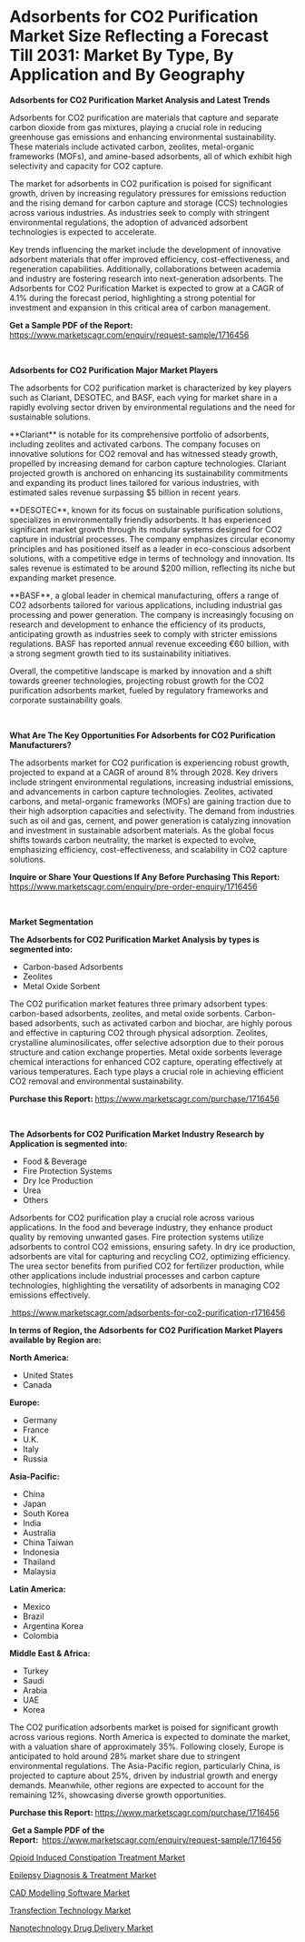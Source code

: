 <p><h1>Adsorbents for CO2 Purification Market Size Reflecting a Forecast Till 2031: Market By Type, By Application and By Geography</h1></p><p><strong>Adsorbents for CO2 Purification Market Analysis and Latest Trends</strong></p>
<p><p>Adsorbents for CO2 purification are materials that capture and separate carbon dioxide from gas mixtures, playing a crucial role in reducing greenhouse gas emissions and enhancing environmental sustainability. These materials include activated carbon, zeolites, metal-organic frameworks (MOFs), and amine-based adsorbents, all of which exhibit high selectivity and capacity for CO2 capture. </p><p>The market for adsorbents in CO2 purification is poised for significant growth, driven by increasing regulatory pressures for emissions reduction and the rising demand for carbon capture and storage (CCS) technologies across various industries. As industries seek to comply with stringent environmental regulations, the adoption of advanced adsorbent technologies is expected to accelerate. </p><p>Key trends influencing the market include the development of innovative adsorbent materials that offer improved efficiency, cost-effectiveness, and regeneration capabilities. Additionally, collaborations between academia and industry are fostering research into next-generation adsorbents. The Adsorbents for CO2 Purification Market is expected to grow at a CAGR of 4.1% during the forecast period, highlighting a strong potential for investment and expansion in this critical area of carbon management.</p></p>
<p><strong>Get a Sample PDF of the Report:&nbsp;</strong> <a href="https://www.marketscagr.com/enquiry/request-sample/1716456?utm_campaign=1683&utm_medium=2&utm_source=Github&utm_content=ia&utm_term=23102024&utm_id=adsorbents-for-co2-purification">https://www.marketscagr.com/enquiry/request-sample/1716456</a></p>
<p>&nbsp;</p>
<p><strong>Adsorbents for CO2 Purification Major Market Players</strong></p>
<p><p>The adsorbents for CO2 purification market is characterized by key players such as Clariant, DESOTEC, and BASF, each vying for market share in a rapidly evolving sector driven by environmental regulations and the need for sustainable solutions.</p><p>**Clariant** is notable for its comprehensive portfolio of adsorbents, including zeolites and activated carbons. The company focuses on innovative solutions for CO2 removal and has witnessed steady growth, propelled by increasing demand for carbon capture technologies. Clariant projected growth is anchored on enhancing its sustainability commitments and expanding its product lines tailored for various industries, with estimated sales revenue surpassing $5 billion in recent years.</p><p>**DESOTEC**, known for its focus on sustainable purification solutions, specializes in environmentally friendly adsorbents. It has experienced significant market growth through its modular systems designed for CO2 capture in industrial processes. The company emphasizes circular economy principles and has positioned itself as a leader in eco-conscious adsorbent solutions, with a competitive edge in terms of technology and innovation. Its sales revenue is estimated to be around $200 million, reflecting its niche but expanding market presence.</p><p>**BASF**, a global leader in chemical manufacturing, offers a range of CO2 adsorbents tailored for various applications, including industrial gas processing and power generation. The company is increasingly focusing on research and development to enhance the efficiency of its products, anticipating growth as industries seek to comply with stricter emissions regulations. BASF has reported annual revenue exceeding €60 billion, with a strong segment growth tied to its sustainability initiatives.</p><p>Overall, the competitive landscape is marked by innovation and a shift towards greener technologies, projecting robust growth for the CO2 purification adsorbents market, fueled by regulatory frameworks and corporate sustainability goals.</p></p>
<p>&nbsp;</p>
<p><strong>What Are The Key Opportunities For Adsorbents for CO2 Purification Manufacturers?</strong></p>
<p><p>The adsorbents market for CO2 purification is experiencing robust growth, projected to expand at a CAGR of around 8% through 2028. Key drivers include stringent environmental regulations, increasing industrial emissions, and advancements in carbon capture technologies. Zeolites, activated carbons, and metal-organic frameworks (MOFs) are gaining traction due to their high adsorption capacities and selectivity. The demand from industries such as oil and gas, cement, and power generation is catalyzing innovation and investment in sustainable adsorbent materials. As the global focus shifts towards carbon neutrality, the market is expected to evolve, emphasizing efficiency, cost-effectiveness, and scalability in CO2 capture solutions.</p></p>
<p><strong>Inquire or Share Your Questions If Any Before Purchasing This Report:</strong> <a href="https://www.marketscagr.com/enquiry/pre-order-enquiry/1716456?utm_campaign=1683&utm_medium=2&utm_source=Github&utm_content=ia&utm_term=23102024&utm_id=adsorbents-for-co2-purification">https://www.marketscagr.com/enquiry/pre-order-enquiry/1716456</a></p>
<p>&nbsp;</p>
<p><strong>Market Segmentation</strong></p>
<p><strong>The Adsorbents for CO2 Purification Market Analysis by types is segmented into:</strong></p>
<p><ul><li>Carbon-based Adsorbents</li><li>Zeolites</li><li>Metal Oxide Sorbent</li></ul></p>
<p><p>The CO2 purification market features three primary adsorbent types: carbon-based adsorbents, zeolites, and metal oxide sorbents. Carbon-based adsorbents, such as activated carbon and biochar, are highly porous and effective in capturing CO2 through physical adsorption. Zeolites, crystalline aluminosilicates, offer selective adsorption due to their porous structure and cation exchange properties. Metal oxide sorbents leverage chemical interactions for enhanced CO2 capture, operating effectively at various temperatures. Each type plays a crucial role in achieving efficient CO2 removal and environmental sustainability.</p></p>
<p><strong>Purchase this Report:&nbsp;</strong><a href="https://www.marketscagr.com/purchase/1716456?utm_campaign=1683&utm_medium=2&utm_source=Github&utm_content=ia&utm_term=23102024&utm_id=adsorbents-for-co2-purification">https://www.marketscagr.com/purchase/1716456</a></p>
<p>&nbsp;</p>
<p><strong>The Adsorbents for CO2 Purification Market Industry Research by Application is segmented into:</strong></p>
<p><ul><li>Food & Beverage</li><li>Fire Protection Systems</li><li>Dry Ice Production</li><li>Urea</li><li>Others</li></ul></p>
<p><p>Adsorbents for CO2 purification play a crucial role across various applications. In the food and beverage industry, they enhance product quality by removing unwanted gases. Fire protection systems utilize adsorbents to control CO2 emissions, ensuring safety. In dry ice production, adsorbents are vital for capturing and recycling CO2, optimizing efficiency. The urea sector benefits from purified CO2 for fertilizer production, while other applications include industrial processes and carbon capture technologies, highlighting the versatility of adsorbents in managing CO2 emissions effectively.</p></p>
<p><a href="https://www.marketscagr.com/adsorbents-for-co2-purification-r1716456?utm_campaign=1683&utm_medium=2&utm_source=Github&utm_content=ia&utm_term=23102024&utm_id=adsorbents-for-co2-purification">&nbsp;https://www.marketscagr.com/adsorbents-for-co2-purification-r1716456</a></p>
<p><strong>In terms of Region, the Adsorbents for CO2 Purification Market Players available by Region are:</strong></p>
<p>
    <p> <strong> North America: </strong>
        <ul>
            <li>United States</li>
            <li>Canada</li>
        </ul>
        </p> 
    <p> <strong> Europe: </strong>
        <ul>
            <li>Germany</li>
            <li>France</li>
            <li>U.K.</li>
            <li>Italy</li>
            <li>Russia</li>
        </ul>
        </p> 
    <p> <strong> Asia-Pacific: </strong>
        <ul>
            <li>China</li>
            <li>Japan</li>
            <li>South Korea</li>
            <li>India</li>
            <li>Australia</li>
            <li>China Taiwan</li>
            <li>Indonesia</li>
            <li>Thailand</li>
            <li>Malaysia</li>
        </ul>
        </p> 
    <p> <strong> Latin America: </strong>
        <ul>
            <li>Mexico</li>
            <li>Brazil</li>
            <li>Argentina Korea</li>
            <li>Colombia</li>
        </ul>
        </p> 
    <p> <strong> Middle East & Africa: </strong>
        <ul>
            <li>Turkey</li>
            <li>Saudi</li>
            <li>Arabia</li>
            <li>UAE</li>
            <li>Korea</li>
        </ul>
    </p>
    </p>
<p><p>The CO2 purification adsorbents market is poised for significant growth across various regions. North America is expected to dominate the market, with a valuation share of approximately 35%. Following closely, Europe is anticipated to hold around 28% market share due to stringent environmental regulations. The Asia-Pacific region, particularly China, is projected to capture about 25%, driven by industrial growth and energy demands. Meanwhile, other regions are expected to account for the remaining 12%, showcasing diverse growth opportunities.</p></p>
<p><strong>Purchase this Report: </strong><a href="https://www.marketscagr.com/purchase/1716456?utm_campaign=1683&utm_medium=2&utm_source=Github&utm_content=ia&utm_term=23102024&utm_id=adsorbents-for-co2-purification">https://www.marketscagr.com/purchase/1716456</a></p>
<p>&nbsp;<strong>Get a Sample PDF of the Report:&nbsp;&nbsp;</strong><a href="https://www.marketscagr.com/enquiry/request-sample/1716456?utm_campaign=1683&utm_medium=2&utm_source=Github&utm_content=ia&utm_term=23102024&utm_id=adsorbents-for-co2-purification">https://www.marketscagr.com/enquiry/request-sample/1716456</a></p>
<p><strong></strong></p>
<p><p><a href="https://www.linkedin.com/pulse/global-opioid-induced-constipation-treatment-industry-analysis-h5yoe?utm_campaign=1683&utm_medium=2&utm_source=Github&utm_content=ia&utm_term=23102024&utm_id=adsorbents-for-co2-purification">Opioid Induced Constipation Treatment Market</a></p><p><a href="https://www.linkedin.com/pulse/epilepsy-diagnosis-treatment-market-ecosystem-competitive-n0yje?utm_campaign=1683&utm_medium=2&utm_source=Github&utm_content=ia&utm_term=23102024&utm_id=adsorbents-for-co2-purification">Epilepsy Diagnosis & Treatment Market</a></p><p><a href="https://www.linkedin.com/pulse/market-dynamics-future-trends-global-cad-modelling-software-tz0de?utm_campaign=1683&utm_medium=2&utm_source=Github&utm_content=ia&utm_term=23102024&utm_id=adsorbents-for-co2-purification">CAD Modelling Software Market</a></p><p><a href="https://www.linkedin.com/pulse/transfection-technology-market-size-share-analysis-growth-vtvbe?utm_campaign=1683&utm_medium=2&utm_source=Github&utm_content=ia&utm_term=23102024&utm_id=adsorbents-for-co2-purification">Transfection Technology Market</a></p><p><a href="https://www.linkedin.com/pulse/strategic-roadmap-success-global-nanotechnology-drug-delivery-ny5be?utm_campaign=1683&utm_medium=2&utm_source=Github&utm_content=ia&utm_term=23102024&utm_id=adsorbents-for-co2-purification">Nanotechnology Drug Delivery Market</a></p></p>